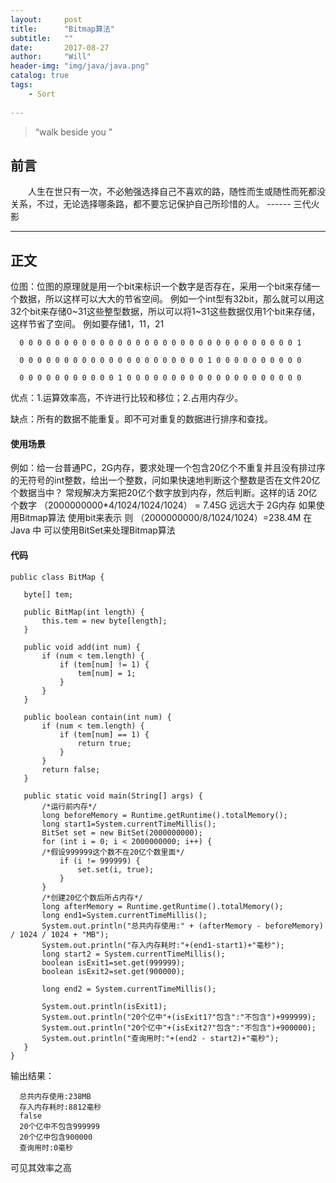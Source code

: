 ```yaml
---
layout:     post
title:      "Bitmap算法"
subtitle:   ""
date:       2017-08-27
author:     "Will"
header-img: "img/java/java.png"
catalog: true
tags:
    - Sort
    
---
```


> “walk beside you ”


## 前言

　　人生在世只有一次，不必勉强选择自己不喜欢的路，随性而生或随性而死都没关系，不过，无论选择哪条路，都不要忘记保护自己所珍惜的人。
                                ------  三代火影

---

## 正文

   位图：位图的原理就是用一个bit来标识一个数字是否存在，采用一个bit来存储一个数据，所以这样可以大大的节省空间。
   例如一个int型有32bit，那么就可以用这32个bit来存储0~31这些整型数据，所以可以将1~31这些数据仅用1个bit来存储，这样节省了空间。
   例如要存储1，11，21


 ```
   0 0 0 0 0 0 0 0 0 0 0 0 0 0 0 0 0 0 0 0 0 0 0 0 0 0 0 0 0 0 0 1

   0 0 0 0 0 0 0 0 0 0 0 0 0 0 0 0 0 0 0 0 0 1 0 0 0 0 0 0 0 0 0 0

   0 0 0 0 0 0 0 0 0 0 0 1 0 0 0 0 0 0 0 0 0 0 0 0 0 0 0 0 0 0 0 0

 ```

   优点：1.运算效率高，不许进行比较和移位；2.占用内存少。

   缺点：所有的数据不能重复。即不可对重复的数据进行排序和查找。

#### 使用场景

例如：给一台普通PC，2G内存，要求处理一个包含20亿个不重复并且没有排过序的无符号的int整数，给出一个整数，问如果快速地判断这个整数是否在文件20亿个数据当中？
常规解决方案把20亿个数字放到内存，然后判断。这样的话 20亿个数字 （2000000000*4/1024/1024/1024） = 7.45G  远远大于 2G内存
如果使用Bitmap算法 使用bit来表示 则 （2000000000/8/1024/1024）=238.4M
在Java 中 可以使用BitSet来处理Bitmap算法

#### 代码

 ```
public class BitMap {

    byte[] tem;

    public BitMap(int length) {
        this.tem = new byte[length];
    }

    public void add(int num) {
        if (num < tem.length) {
            if (tem[num] != 1) {
                tem[num] = 1;
            }
        }
    }

    public boolean contain(int num) {
        if (num < tem.length) {
            if (tem[num] == 1) {
                return true;
            }
        }
        return false;
    }

    public static void main(String[] args) {
        /*运行前内存*/
        long beforeMemory = Runtime.getRuntime().totalMemory();
        long start1=System.currentTimeMillis();
        BitSet set = new BitSet(2000000000);
        for (int i = 0; i < 2000000000; i++) {
        /*假设999999这个数不在20亿个数里面*/
            if (i != 999999) {
                set.set(i, true);
            }
        }
        /*创建20亿个数后所占内存*/
        long afterMemory = Runtime.getRuntime().totalMemory();
        long end1=System.currentTimeMillis();
        System.out.println("总共内存使用:" + (afterMemory - beforeMemory) / 1024 / 1024 + "MB");
        System.out.println("存入内存耗时:"+(end1-start1)+"毫秒");
        long start2 = System.currentTimeMillis();
        boolean isExit1=set.get(999999);
        boolean isExit2=set.get(900000);

        long end2 = System.currentTimeMillis();

        System.out.println(isExit1);
        System.out.println("20个亿中"+(isExit1?"包含":"不包含")+999999);
        System.out.println("20个亿中"+(isExit2?"包含":"不包含")+900000);
        System.out.println("查询用时:"+(end2 - start2)+"毫秒");
    }
}

  ```

输出结果：

  ```
    总共内存使用:238MB
    存入内存耗时:8812毫秒
    false
    20个亿中不包含999999
    20个亿中包含900000
    查询用时:0毫秒

  ```

  可见其效率之高
